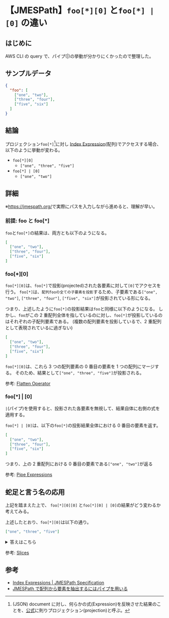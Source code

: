 # 【JMESPath】`foo[*][0]` と`foo[*] | [0]` の違い

## はじめに

AWS CLI の query で、パイプ(|)の挙動が分かりにくかったので整理した。

## サンプルデータ

```json
{
  "foo": [
    ["one", "two"],
    ["three", "four"],
    ["five", "six"]
  ]
}
```

## 結論

プロジェクション`foo[*]`[^1]に対し [Index Expression](https://jmespath.org/specification.html#index-expressions)(配列)でアクセスする場合、以下のように挙動が変わる。

- `foo[*][0]`
  - `["one", "three", "five"]`
- `foo[*] | [0]`
  - `["one", "two"]`

## 詳細

※<https://jmespath.org/>で実際にパスを入力しながら進めると、理解が早い。

[^1]: (JSON) document に対し、何らかの式(Expression)を反映させた結果のことを、[公式](https://jmespath.org/specification.html#wildcard-expressions)に則りプロジェクション(projection)と呼ぶ。

### 前提: foo と foo[\*]

`foo`と`foo[*]`の結果は、両方とも以下のようになる。

```json
[
  ["one", "two"],
  ["three", "four"],
  ["five", "six"]
]
```

### foo[\*][0]

`foo[*][0]`は、`foo[*]`で投影(projected)された各要素に対して`[0]`でアクセスを行う。
`foo[*]`は、`配列fooの全ての子要素を投影`するため、子要素である`["one", "two"]`, `["three", "four"]`, `["five", "six"]`が投影されている形になる。

つまり、上述したように`foo[*]`の投影結果は`foo`と同様に以下のようになる。
しかし、`foo`がこの 2 重配列全体を指しているのに対し、`foo[*]`が投影しているのはそれぞれの子配列要素である。
(複数の配列要素を投影しているで、2 重配列として表現されているに過ぎない)

```json
[
  ["one", "two"],
  ["three", "four"],
  ["five", "six"]
]
```

`foo[*][0]`は、これら 3 つの配列要素の 0 番目の要素を 1 つの配列にマージする。
そのため、結果として`["one", "three", "five"]`が投影される。

参考: [Flatten Operator](https://jmespath.org/specification.html#flatten-operator)

### foo[\*] | [0]

`|`(パイプ)を使用すると、投影された各要素を無視して、結果自体に右側の式を適用する。

`foo[*] | [0]`は、以下の`foo[*]`の投影結果全体における 0 番目の要素を返す。

```json
[
  ["one", "two"],
  ["three", "four"],
  ["five", "six"]
]
```

つまり、上の 2 重配列における 0 番目の要素である`["one", "two"]`が返る

参考: [Pipe Expressions](https://jmespath.org/specification.html#pipe-expressions)

## 蛇足と言う名の応用

上記を踏まえた上で、 `foo[*][0][0]` と`foo[*][0] | [0]`の結果がどう変わるか考えてみる。

上述したとおり、`foo[*][0]`は以下の通り。

```json
["one", "three", "five"]
```

<details><summary>答えはこちら</summary><div>

### `foo[*][0][0]`

#### 結果

[]

#### 解説

`foo[*][0]`が投影しているのは、`"one", "three", "five"`という 3 つの文字列要素である。
文字列要素に`[0]`でアクセスしても`null`になる。
投影された値を 1 つの配列にマージする際、`null`は無視されるため、結果として空配列`[]`が返る。

### `foo[*][0] | [0]`

#### 結果

"one"

#### 解説

`["one", "three", "five"]`という配列全体に対して、`[0]`でアクセスしたため、0 番目の要素である`"one"`が返る。

</div></details>

参考: [Slices](https://jmespath.org/specification.html#slices)

## 参考

- [Index Expressions | JMESPath Specification](https://jmespath.org/specification.html#index-expressions)
- [JMESPath で配列から要素を抽出するにはパイプを用いる](https://qiita.com/cold-wisteria/items/15f0369544b9de5d3952)
